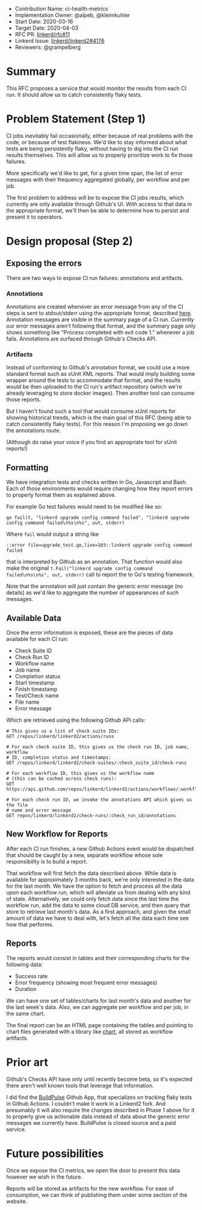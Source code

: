 - Contribution Name: ci-health-metrics
- Implementation Owner: @alpeb, @kleimkuhler
- Start Date: 2020-03-16
- Target Date: 2020-04-03
- RFC PR: [linkerd/rfc#11](https://github.com/linkerd/rfc/pull/11)
- Linkerd Issue:
  [linkerd/linkerd2#4176](https://github.com/linkerd/linkerd2/issues/4176)
- Reviewers: @grampelberg

# Summary

[summary]: #summary

This RFC proposes a service that would monitor the results from each CI run. It
should allow us to catch consistently flaky tests.

# Problem Statement (Step 1)

[problem-statement]: #problem-statement

CI jobs inevitably fail occasionally, either because of real problems with the
code, or because of test flakiness. We'd like to stay informed about what tests
are being persistently flaky, without having to dig into the CI run results
themselves. This will allow us to properly prioritize work to fix those
failures.

More specifically we'd like to get, for a given time span, the list of error
messages with their frequency aggregated globally, per workflow and per job.

The first problem to address will be to expose the CI jobs results, which
currently are only available through Github's UI. With access to that data in
the appropriate format, we'll then be able to determine how to persist and
present it to operators.

# Design proposal (Step 2)

## Exposing the errors

There are two ways to expose CI run failures: annotations and artifacts.

### Annotations

Annotations are created whenever an error message from any of the CI steps is
sent to stdout/stderr using the appropriate format, described
[here](https://help.github.com/en/actions/reference/workflow-commands-for-github-actions#setting-an-error-message).
Annotation messages are visible in the summary page of a CI run. Currently our
error messages aren't following that format, and the summary page only shows
something like "Process completed with exit code 1." whenever a job fails.
Annotations are surfaced through Github's Checks API.

### Artifacts

Instead of conforming to Github's annotation format, we could use a more
standard format such as xUnit XML reports. That would imply building some
wrapper around the tests to accommodate that format, and the results would be
then uploaded to the CI run's artifact repository (which we're already
leveraging to store docker images). Then another tool can consume those reports.

But I haven't found such a tool that would consume xUnit reports for showing
historical trends, which is the main goal of this RFC (being able to catch
consistently flaky tests). For this reason I'm proposing we go down the
annotations route.

(Although do raise your voice if you find an appropriate tool for xUnit
reports!)

## Formatting

We have integration tests and checks written in Go, Javascript and Bash. Each of
those environments would require changing how they report errors to properly
format them as explained above.

For example Go test failures would need to be modified like so:

```
go fail(t, "linkerd upgrade config command failed", "linkerd upgrade config command failed\n%s\n%s", out, stderr)
```

Where `fail` would output a string like

```
::error file=upgrade_test.go,line=103::linkerd upgrade config command failed
```
that is interpreted by Github as an annotation. That function would also make
the original `t.Fail("linkerd upgrade config command failed\n%s\n%s", out,
stderr)` call to report the to Go's testing framework.

Note that the annotation will just contain the generic error message (no
details) as we'd like to aggregate the number of appearances of such messages.

## Available Data

Once the error information is exposed, these are the pieces of data available
for each CI run:

- Check Suite ID
- Check Run ID
- Workflow name
- Job name
- Completion status 
- Start timestamp
- Finish timestamp
- Test/Check name
- File name
- Error message

Which are retrieved using the following Github API calls:

```
# This gives us a list of check suite IDs:
GET /repos/linkerd/linkerd2/actions/runs

# For each check suite ID, this gives us the check run ID, job name, workflow
# ID, completion status and timestamps:
GET /repos/linkerd/linkerd2/check-suites/:check_suite_id/check-runs

# For each workflow ID, this gives us the workflow name
# (this can be cached across check runs):
GET https://api.github.com/repos/linkerd/linkerd2/actions/workflows/:workflow_id

# For each check run ID, we invoke the annotations API which gives us the file
# name and error message
GET repos/linkerd/linkerd2/check-runs/:check_run_id/annotations
```

## New Workflow for Reports

After each CI run finishes, a new Github Actions event would be dispatched that
should be caught by a new, separate workflow whose sole responsibility is to
build a report.

That workflow will first fetch the data described above. While data is available
for approximately 3 months back, we're only interested in the data for the last
  month. We have the option to fetch and process all the data upon each workflow
  run, which will alleviate us from dealing with any kind of state.
  Alternatively, we could only fetch data since the last time the workflow run,
  add the data to some cloud DB service, and then query that store to retrieve
  last month's data. As a first approach, and given the small amount of data we
  have to deal with, let's fetch all the data each time see how that performs.

## Reports

The reports would consist in tables and their corresponding charts for the
following data:

- Success rate
- Error frequency (showing most frequent error messages)
- Duration

We can have one set of tables/charts for last month's data and another for the
last week's data. Also, we can aggregate per workflow and per job, in the same
chart.

The final report can be an HTML page containing the tables and pointing to chart
files generated  with a library like [chart](https://github.com/vdobler/chart),
all stored as workflow artifacts.

# Prior art

[prior-art]: #prior-art

Github's Checks API have only until recently become beta, so it's
expected there aren't well known tools that leverage that information.

I did find the [BuildPulse](https://github.com/marketplace/buildpulse/) Github
App, that specializes on tracking flaky tests in Github Actions. I couldn't make
it work in a Linkerd2 fork. And presumably it will also require the changes
described in Phase 1 above for it to properly give us actionable data instead of
data about the generic error messages we currently have. BuildPulse is closed
source and a paid service.

# Future possibilities

[future-possibilities]: #future-possibilities

Once we expose the CI metrics, we open the door to present this data however we
wish in the future.

Reports will be stored as artifacts for the new workflow. For ease of
consumption, we can think of publishing them under some section of the website.
